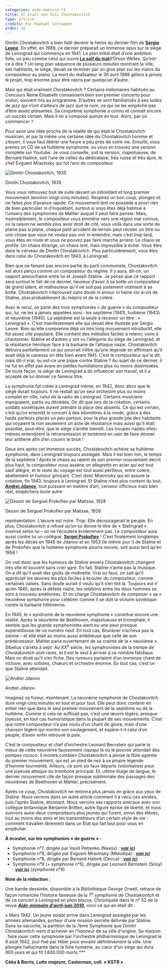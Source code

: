 ```yaml
---
categories: aide-memoire-73
title: Il était une fois Chostakovitch
type: article
credits: Par Raphaël Schraepen
order: 10
---
```

Dimitri Chostakovitch a bien failli devenir le héros du dernier film de [**Sergio Leone**](https://fr.wikipedia.org/wiki/Sergio_Leone). En effet, en 1989, ce dernier préparait un immense opus sur le siège de Leningrad qui commença en 1941. Le plan initial était d’une ambition folle, un peu comme celui qui ouvre [**La soif du mal**](https://www.youtube.com/watch?v=Yg8MqjoFvy4)d’Orson Welles. Qu’est-ce à dire ? Un long plan séquence de plusieurs minutes montrant la ville, ses habitants, le siège, devait se terminer par un gros plan sur les mains du compositeur au piano. La mort du réalisateur le 30 avril 1989 gèlera à jamais le projet, trop énorme pour être repris par quelqu’un d’autre.

Mais qui était vraiment Chostakovitch ? Certains mélomanes habitués au Concours Reine Elisabeth connaissent bien son premier concerto pour violon, souvent mis au programme. D’autres se sont familiarisés à ses suites de jazz qui n’ont d’ailleurs de jazz que le nom, ce qui ne les empêche pas d’être assez plaisantes. Sa cinquième symphonie a connu et connait encore un succès certain. Mais il en a composé quinze en tout. Alors, par où commencer ?

Pour avoir une idée proche de la réalité de qui était le Chostakovitch musicien, et par là même une certaine idée du Chostakovitch homme et citoyen, il vous faut libérer une heure à peu près de votre vie. Ensuite, vous prenez un CD de sa huitième symphonie, ou vous en trouvez une version complète sur Youtube. Je vous conseille, soit la version, majestueuse, de Bernard Haitink, soit l’une de celles du dédicataire, très russe et très âpre, le chef Evgueni Mravinsky qui fut l’ami du compositeur.

![Dimitri Chostakovitch, 1935](/assets/uploads/dmitrij_dmitrijevic_sostakovic_-_-_-.jpg)

<span class="img-copyright">Dimitri Chostakovitch, 1935</span>

Vous vous retrouvez tout de suite devant un intimidant et long premier mouvement (environ vingt-cinq minutes). Respirez un bon coup, plongez et ne faites _pas_ d’avance rapide. Ce mouvement lent ne possède a priori rien de bien particulier ni d’inquiétant, surtout si vous êtes déjà habitué à l’univers des symphonies de Mahler auquel il peut faire penser. Mais, insensiblement, le compositeur vous emmène vers une région mal connue, où la raison ne semble plus avoir droit de cité, vous voilà dans une sorte de plaine pas si plane, chaque petit accident de terrain peut receler un être ou une chose que vous ne _voulez_ pas voir ni entendre, mais c’est trop tard, vous êtes en route et vous ne pouvez pas faire marche arrière. Le chaos se profile. Un chaos étrange, un chaos _lent_, mais impossible à éviter. Vous êtes dans le cerveau de Dimitri Chostakovitch. Plus particulièrement, vous êtes dans celui du Chostakovitch en 1943, à Leningrad.

Bien que ne faisant pas encore partie du parti communiste, Chostakovitch est alors perçu comme un compositeur du régime. Il y aura, dit-on, un rapport amour/haine entre lui et Joseph Staline. Je pense que ce rapport sera surtout le fait de ce dernier, heureux d’avoir à sa botte un compositeur de grand talent, et malheureux qu’il ne soit pas justement _vraiment_ à sa botte. Chostakovitch n’éprouvait sans doute ni amour ni haine vis-à-vis de Staline, plus probablement du mépris et de la colère.

Avec le recul, on parle des trois symphonies « de guerre » du compositeur qui, lui, ne les a jamais appelées ainsi : les septième (1941), huitième (1943) et neuvième (1945). La septième est la seule à recevoir un titre : « Leningrad ». C’est manifestement elle qui devait être illustrée par Sergio Leone. Bien qu’elle comprenne déjà un très long mouvement introductif, elle fut assez vite populaire. Elle contient des mélodies faciles à retenir, voire à chantonner. Staline et d’autres y ont vu l’allégorie du siège de Leningrad, et la résistance héroïque face à la barbarie de l’attaque nazie. Chostakovitch détruira partiellement ce qui pourrait n’être qu’une légende en affirmant qu’il avait déjà le canevas en tête bien avant 1941. C’est le compositeur qui le dit, mais dit-il vrai, ou est-ce une pique contre Staline ? Au sujet de ce dernier, il ne fut en effet pas avare en petites humiliations plus ou moins dissimulées. De toute façon, le siège de Leningrad a dû influencer son travail, et il a accepté de lui donner ce fameux titre.

La symphonie fut créée à Leningrad même, en 1942, donc alors que le siège durait toujours. Il ne restait qu’un seul orchestre plus ou moins complet en ville, celui de la radio de Leningrad. Certains musiciens manquaient, partis ou décédés. On dit que lors de la création, certains soldats soviétiques durent prendre la place des absents. Ce qui est certain, c’est qu’on entendit le concert à des kilomètres à la ronde, grâce à des hauts parleurs placés un peu partout, pour la plus grande joie des habitants qui voyaient là non seulement un acte de résistance mais aussi qu’il était possible, peut-être, que le siège s’arrête bientôt. Les troupes nazies elles-mêmes entendirent la retransmission et tentèrent en vain de faire donner leur artillerie afin d’en couvrir le bruit !

Deux ans après cet immense succès, Chostakovitch achève sa huitième symphonie, dans Leningrad toujours assiégée. Mais il est bien loin, le temps de la septième ! Après le chaos au ralenti de son premier mouvement décrit plus haut, le compositeur nous assène un _allegretto_ en acier qui est tout sauf allègre, et le reste du voyage est tout aussi périlleux, entre colère, abattement et humour grinçant. C’est donc Mravinsky qui en assure la création, fin 1943, toujours à Leningrad. Et Staline n’est plus content du tout. [**Andrei Jdanov**](https://fr.wikipedia.org/wiki/Andre%C3%AF_Jdanov), tout puissant en matière d’art, censeur officieux mais bien réel, empêchera toute autre

![Dessin de Sergueï Prokofiev par Matisse, 1928](/assets/uploads/prokofiev_by_matisse_1928_copy.gif)

<span class="img-copyright">Dessin de Sergueï Prokofiev par Matisse, 1928</span>

représentation. L’œuvre est noire. Trop. Elle découragerait le peuple. En plus, Chostakovitch a refusé qu’on lui donne le titre de « Stalingrad », insensé selon lui – on ne l’écoutera évidemment pas. Le compositeur aura aussi contre lui un collègue, [**Sergei Prokofiev**](https://fr.wikipedia.org/wiki/Sergue%C3%AF_Prokofiev) ! C’est finalement longtemps après les décès en 1948 de Jdanov et en 1953 (le même jour !) de Staline et de Prokofiev que la huitième symphonie pourra revivre, soit aussi tard qu’en 1956 !

On voit donc que les humeurs de Staline envers Chostakovitch changent très vite et souvent sans crier gare. En fait, Staline n’aime pas la musique. On a dit qu’il avait des goûts de midinette. Vrai ou faux, on sait qu’il appréciait les œuvres les plus faciles à écouter du compositeur, comme certaines valses. Sans doute aurait-il voulu qu’il s’en tînt là. Toujours est-il qu’en 1945, après la défaite nazie, les relations entre les deux hommes se sont à nouveau améliorées. Et on charge Chostakovitch de composer « sa » neuvième symphonie pour célébrer comme il se doit la victoire soviétique contre la barbarie hitlérienne.

En 1945, le « syndrome de la neuvième symphonie » constitue encore une réalité. Après la neuvième de Beethoven, majestueuse et triomphale, il semble que les grands symphonistes aient eu une peur presque superstitieuse de ce numéro neuf. En tout cas, Bruckner n’acheva pas la sienne – et elle était au moins aussi ambitieuse que celle de son prédécesseur. Mahler parla ouvertement de sa crainte de la « neuvième ». Sibelius s’arrêta à sept. Au XX<sup>e</sup> siècle, les symphonistes de la trempe de Chostakovitch sont rares, et il est le seul à arriver à ce nombre fatidique. Mais on dirait qu’il s’en fiche. Des rumeurs parlaient d’un immense chant de victoire, avec solistes, chœurs et orchestre énorme. En tout cas, c’est ce que Staline attendait.

![Andreï Jdanov](/assets/uploads/andrei_zhdanov_cutout.png)

<span class="img-copyright">Andreï Jdanov</span>

Imaginez sa fureur, maintenant. La neuvième symphonie de Chostakovitch dure vingt-cinq minutes en tout et pour tout. Elle peut donc contenir en entier rien que dans le seul premier mouvement de la septième ou de la huitième. Comme si cela ne suffisait pas, c’est une œuvre légère, presque joyeuse, en tout cas humoristique dans la plupart de ses mouvements. C’est que notre compositeur n’a pas voulu d’un chant de gloire, mais d’une chanson légère qui montre son soulagement, et espère-t-il celui d’un peuple, d’avoir enfin retrouvé la paix.

C’est le compositeur et chef d’orchestre Leonard Bernstein qui parle le mieux de cette neuvième faussement riquiqui là où le pouvoir attendait des pompes rococo. Il montre combien Chostakovitch a pensé la flûte agreste du premier mouvement, qui est un pied de nez à sa propre légende d’homme tourmenté. Ailleurs, ce sont six faux départs (volontaires) pour une joyeuse attaque du trombone principal. Et, ultime tirage de langue, le dernier mouvement cite de façon presque subliminale des passages des neuvièmes de Beethoven et Mahler, précisément.

Après ce coup, Chostakovitch ne rentrera plus jamais en grâce aux yeux de Staline. Nous verrons dans un autre article comment il a vécu ces années, puis l’après Staline, étonnant. Nous verrons ses rapports amicaux avec son collègue britannique Benjamin Britten, autre figure éprise de liberté, et nous suivrons aussi deux compositeurs plus jeunes qui furent, sinon des élèves, tout au moins des amis et les transmetteurs d’un certain style de vie : comment travailler librement dans un État qui fait tout pour vous en empêcher.

**À écouter, sur les symphonies « de guerre » :**

* Symphonie n°7, dirigée par Vasili Petrenko (Naxos) : [**voir ici**](https://www.youtube.com/watch?v=HON-9Z1Greo)  
* Symphonie n°8, dirigée par Evgueni Mravinsky (Melodiya) : [**voir ici**](https://www.youtube.com/watch?v=52pn_d2bE3A)  
* Symphonie n°8, dirigée par Bernard Haitink (Decca) : [**voir ici**](https://www.youtube.com/watch?v=H1D-MNLNgNo)  
* Symphonie n°9 (+ symphonie n°5), dirigée par Leonard Bernstein (Sony) : [**voir ici**](https://www.youtube.com/watch?v=AfakIg9E_ao) (symphonie n°9)  

**Note de la rédaction :**

Une bande dessinée, disponible à la Bibliothèque George Orwell, retrace de façon romancée l’histoire fameuse de la 7<sup>e</sup> symphonie de Chostakovitch et de ce concert à Leningrad en plein blocus. Chroniquée dans le n° 52 de la revue [**_Aide-mémoire_ d’avril-juin 2010**](/am52), voici ce qui en était dit :

« Mars 1942. Un jeune soldat arrive dans Leningrad assiégée par les armées allemandes, porteur d'une mission secrète délivrée par Staline. Dans sa sacoche, la partition de la 7ème Symphonie que Dimitri Chostakovitch vient d'achever en l'honneur de sa ville d'origine. Sa mission : faire jouer cette symphonie par l'orchestre philharmonique de Leningrad le 9 août 1942, jour fixé par Hitler pour envahir définitivement la ville. Une plongée hallucinante dans la folie humaine, au cœur d'un siège qui dura 900 jours et qui fit 1.800.000 morts.\*\**

**Céka & Borris, _Lutte majeure_, Casterman, coll. « KSTЯ »**
